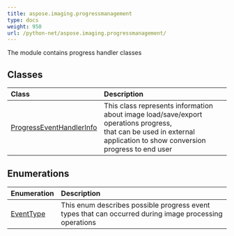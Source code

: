 ```yaml
---
title: aspose.imaging.progressmanagement
type: docs
weight: 950
url: /python-net/aspose.imaging.progressmanagement/
---
```



The module contains progress handler classes

## **Classes**
| **Class** | **Description** |
| :- | :- |
| [ProgressEventHandlerInfo](/imaging/python-net/aspose.imaging.progressmanagement/progresseventhandlerinfo/) | This class represents information about image load/save/export operations progress,<br/>            that can be used in external application to show conversion progress to end user |
## **Enumerations**
| **Enumeration** | **Description** |
| :- | :- |
| [EventType](/imaging/python-net/aspose.imaging.progressmanagement/eventtype/) | This enum describes possible progress event types that can occurred during image processing operations |
